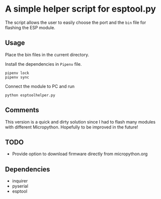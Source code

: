 # A simple helper script for esptool.py
The script allows the user to easily choose the port and the `bin` file for flashing the ESP module.

## Usage
Place the bin files in the current directory.

Install the dependencies in `Pipenv` file.
```
pipenv lock
pipenv sync
```

Connect the module to PC and run
```
python esptoolhelper.py
```

## Comments
This version is a quick and dirty solution since I had to flash many modules with different Micropython. Hopefully to be improved in the future!

## TODO
- Provide option to download firmware directly from micropython.org

## Dependencies
- inquirer
- pyserial
- esptool